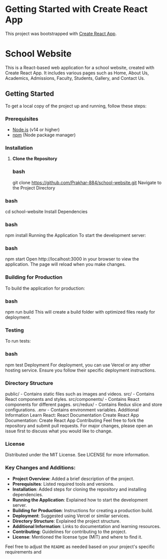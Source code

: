 # Getting Started with Create React App

This project was bootstrapped with [Create React App](https://github.com/facebook/create-react-app).

# School Website

This is a React-based web application for a school website, created with Create React App. It includes various pages such as Home, About Us, Academics, Admissions, Faculty, Students, Gallery, and Contact Us.

## Getting Started

To get a local copy of the project up and running, follow these steps:

### Prerequisites

- [Node.js](https://nodejs.org/) (v14 or higher)
- [npm](https://www.npmjs.com/) (Node package manager)

### Installation

1. **Clone the Repository**

   ### bash
   git clone https://github.com/Prakhar-884/school-website.git
Navigate to the Project Directory

### bash
cd school-website
Install Dependencies

### bash
npm install
Running the Application
To start the development server:

### bash
npm start
Open http://localhost:3000 in your browser to view the application. The page will reload when you make changes.

### Building for Production
To build the application for production:

### bash
npm run build
This will create a build folder with optimized files ready for deployment.

### Testing
To run tests:

### bash
npm test
Deployment
For deployment, you can use Vercel or any other hosting service. Ensure you follow their specific deployment instructions.

### Directory Structure
public/ - Contains static files such as images and videos.
src/ - Contains React components and styles.
src/components/ - Contains React components for different pages.
src/redux/ - Contains Redux slice and store configurations.
.env - Contains environment variables.
Additional Information
Learn React: React Documentation
Create React App Documentation: Create React App
Contributing
Feel free to fork the repository and submit pull requests. For major changes, please open an issue first to discuss what you would like to change.

### License
Distributed under the MIT License. See LICENSE for more information.


### Key Changes and Additions:
- **Project Overview**: Added a brief description of the project.
- **Prerequisites**: Listed required tools and versions.
- **Installation**: Added steps for cloning the repository and installing dependencies.
- **Running the Application**: Explained how to start the development server.
- **Building for Production**: Instructions for creating a production build.
- **Deployment**: Suggested using Vercel or similar services.
- **Directory Structure**: Explained the project structure.
- **Additional Information**: Links to documentation and learning resources.
- **Contributing**: Guidelines for contributing to the project.
- **License**: Mentioned the license type (MIT) and where to find it.

Feel free to adjust the `README` as needed based on your project's specific requirements and 
